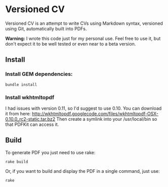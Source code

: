 # Versioned CV

Versioned CV is an attempt to write CVs using Markdown syntax, versioned using Git, automatically built into PDFs.

**Warning:** I wrote this code just for my personal use. Feel free to use it, but don't expect it to be well tested or even near to a beta version. 

## Install

### Install GEM dependencies:

	bundle install

### Install wkhtmltopdf

I had issues with version 0.11, so I'd suggest to use 0.10.
You can download it from here: http://wkhtmltopdf.googlecode.com/files/wkhtmltopdf-OSX-0.10.0_rc2-static.tar.bz2
Then create a symlink into your /usr/local/bin so that PDFKit can access it.

## Build

To generate PDF you just need to use rake:

	rake build

Or, if you want to build and display the PDF in a single command, just use:

	rake